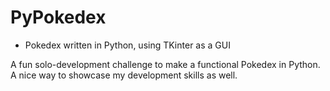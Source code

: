 # PyPokedex
- Pokedex written in Python, using TKinter as a GUI


A fun solo-development challenge to make a functional Pokedex in Python. A nice way to showcase my development skills as well.